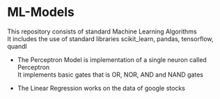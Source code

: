 # ML-Models

This repository consists of standard Machine Learning Algorithms<br>
It includes the use of standard libraries scikit_learn, pandas, tensorflow, quandl

* The Perceptron Model is implementation of a single neuron called Perceptron <br>
  It implements basic gates  that is OR, NOR, AND and NAND gates

* The Linear Regression works on the data of google stocks
